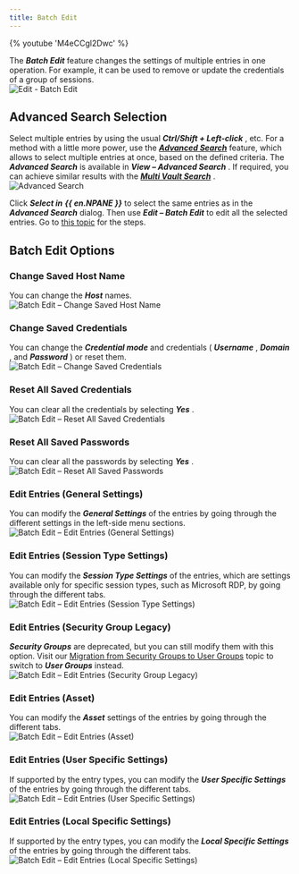 ```yaml
---
title: Batch Edit
---
```

{% youtube 'M4eCCgl2Dwc' %}  

The ***Batch Edit*** feature changes the settings of multiple entries in one operation. For example, it can be used to remove or update the credentials of a group of sessions.  
![Edit - Batch Edit](/img/en/rdm/windows/clip10236.png) 

## Advanced Search Selection 

Select multiple entries by using the usual ***Ctrl/Shift + Left-click*** , etc. For a method with a little more power, use the [***Advanced Search***]() feature, which allows to select multiple entries at once, based on the defined criteria. The ***Advanced Search*** is available in ***View – Advanced Search*** . If required, you can achieve similar results with the &#32; [***Multi Vault Search***]() .  
![Advanced Search](/img/en/rdm/windows/clip10379.png) 

Click ***Select in*** ***{{ en.NPANE }}*** to select the same entries as in the ***Advanced Search*** dialog. Then use ***Edit – Batch Edit*** to edit all the selected entries. Go to [this topic](/kb/remote-desktop-manager/how-to-articles/batch-edit-rdm/) for the steps. 

## Batch Edit Options 

### Change Saved Host Name 

You can change the ***Host*** names.  
![Batch Edit – Change Saved Host Name](/img/en/rdm/windows/clip10237.png) 

### Change Saved Credentials 

You can change the ***Credential mode*** and credentials ( ***Username*** , ***Domain*** , and ***Password*** ) or reset them.  
![Batch Edit – Change Saved Credentials](/img/en/rdm/windows/RDMWin2102.png) 

### Reset All Saved Credentials 

You can clear all the credentials by selecting ***Yes*** .  
![Batch Edit – Reset All Saved Credentials](/img/en/rdm/windows/RDMWin2103.png) 

### Reset All Saved Passwords 

You can clear all the passwords by selecting ***Yes*** .  
![Batch Edit – Reset All Saved Passwords](/img/en/rdm/windows/RDMWin2104.png) 

### Edit Entries (General Settings) 

You can modify the ***General Settings*** of the entries by going through the different settings in the left-side menu sections.  
![Batch Edit – Edit Entries (General Settings)](/img/en/rdm/windows/RDMWin2105.png) 

### Edit Entries (Session Type Settings) 

You can modify the ***Session Type Settings*** of the entries, which are settings available only for specific session types, such as Microsoft RDP, by going through the different tabs.  
![Batch Edit – Edit Entries (Session Type Settings)](/img/en/rdm/windows/RDMWin2106.png) 

### Edit Entries (Security Group Legacy) 

***Security Groups*** are deprecated, but you can still modify them with this option. Visit our [Migration from Security Groups to User Groups](/kb/remote-desktop-manager/how-to-articles/migration-security-groups-user-groups/) topic to switch to ***User Groups*** instead.  
![Batch Edit – Edit Entries (Security Group Legacy)](/img/en/rdm/windows/RDMWin2107.png) 

### Edit Entries (Asset) 

You can modify the ***Asset*** settings of the entries by going through the different tabs.  
![Batch Edit – Edit Entries (Asset)](/img/en/rdm/windows/RDMWin2108.png) 

### Edit Entries (User Specific Settings) 

If supported by the entry types, you can modify the ***User Specific Settings*** of the entries by going through the different tabs.  
![Batch Edit – Edit Entries (User Specific Settings)](/img/en/rdm/windows/RDMWin2109.png) 

### Edit Entries (Local Specific Settings) 

If supported by the entry types, you can modify the ***Local Specific Settings*** of the entries by going through the different tabs.  
![Batch Edit – Edit Entries (Local Specific Settings)](/img/en/rdm/windows/RDMWin2110.png) 

